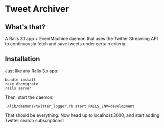 # Tweet Archiver

## What's that?

A Rails 3.1 app + EventMachine daemon that uses the Twitter Streaming API to continuously fetch and save tweets under certain criteria.

## Installation

Just like any Rails 3.x app:

    bundle install
    rake db:migrate
    rails server

Then, start the daemon:

    ./lib/daemons/twitter_logger.rb start RAILS_ENV=development

That should be everything. Now head up to localhost:3000, and start adding Twitter search subscriptions!

